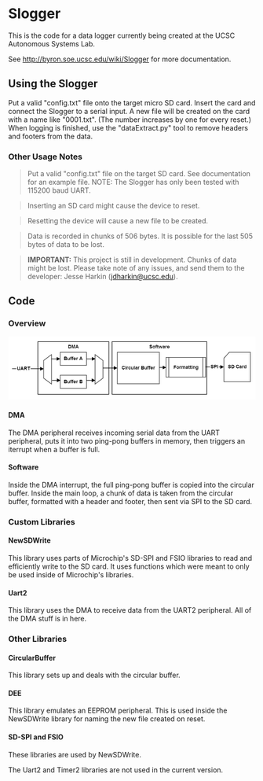 # Slogger #

This is the code for a data logger currently being created at the UCSC Autonomous Systems Lab.

See http://byron.soe.ucsc.edu/wiki/Slogger for more documentation.

## Using the Slogger ##
Put a valid "config.txt" file onto the target micro SD card. Insert the card and connect the Slogger to a serial input. A new file will be created on the card with a name like "0001.txt". (The number increases by one for every reset.) When logging is finished, use the "dataExtract.py" tool to remove headers and footers from the data.

### Other Usage Notes ###

> Put a valid "config.txt" file on the target SD card. See documentation for an example file. NOTE: The Slogger has only been tested with 115200 baud UART.

> Inserting an SD card might cause the device to reset.

> Resetting the device will cause a new file to be created.

> Data is recorded in chunks of 506 bytes. It is possible for the last 505 bytes of data to be lost.

> __IMPORTANT:__ This project is still in development. Chunks of data might be lost. Please take note of any issues, and send them to the developer: Jesse Harkin (jdharkin@ucsc.edu).

## Code ##
### Overview ###
![](/docs/images/slogger_data_flow.png "Slogger Data Flow")
#### DMA
The DMA peripheral receives incoming serial data from the UART peripheral, puts it into two ping-pong buffers in memory, then triggers an iterrupt when a buffer is full.
#### Software
Inside the DMA interrupt, the full ping-pong buffer is copied into the circular buffer.
Inside the main loop, a chunk of data is taken from the circular buffer, formatted with a header and footer, then sent via SPI to the SD card.

### Custom Libraries ###
#### NewSDWrite
This library uses parts of Microchip's SD-SPI and FSIO libraries to read and efficiently write to the SD card. It uses functions which were meant to only be used inside of Microchip's libraries.
#### Uart2
This library uses the DMA to receive data from the UART2 peripheral. All of the DMA stuff is in here.

### Other Libraries ###
#### CircularBuffer
This library sets up and deals with the circular buffer.
#### DEE
This library emulates an EEPROM peripheral. This is used inside the NewSDWrite library for naming the new file created on reset.
#### SD-SPI and FSIO
These libraries are used by NewSDWrite.

The Uart2 and Timer2 libraries are not used in the current version.
